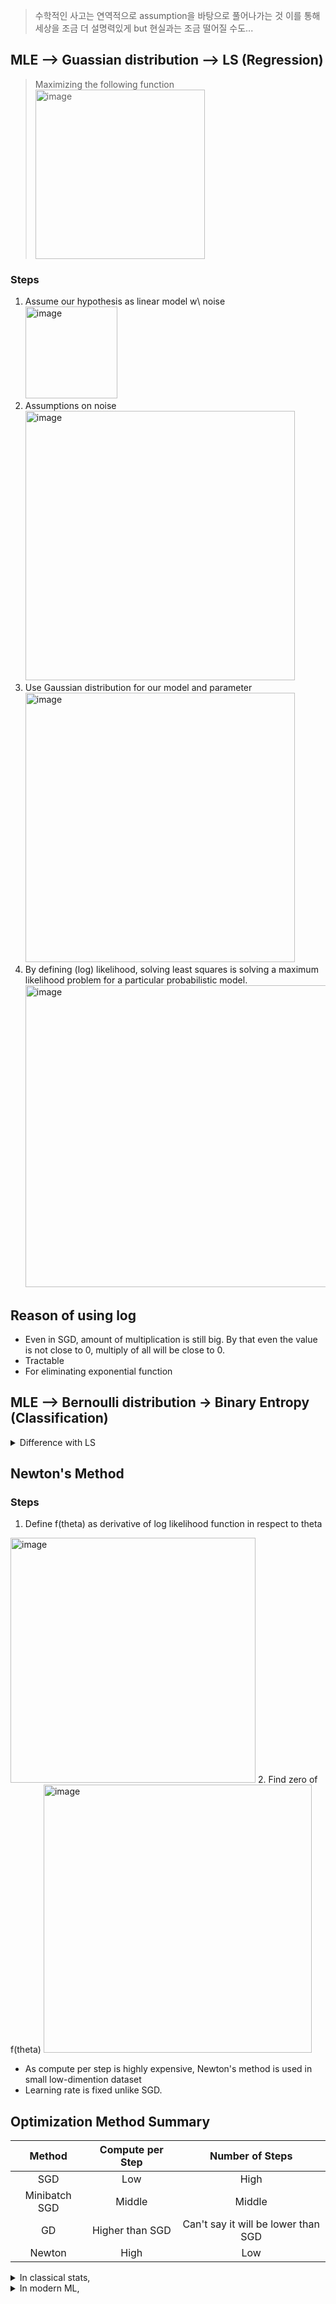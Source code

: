 > 수학적인 사고는 연역적으로 assumption을 바탕으로 풀어나가는 것 이를 통해 세상을 조금 더 설명력있게 but 현실과는 조금 떨어질 수도...

## MLE --> Guassian distribution --> LS (Regression)  
> Maximizing the following function  
> <img width="271" alt="image" src="https://github.com/user-attachments/assets/8120b87f-5e0f-4880-b603-b81c55f6f525">
### Steps
1. Assume our hypothesis as linear model w\ noise  
    <img width="147" alt="image" src="https://github.com/user-attachments/assets/0f3cea65-f5bb-4a5f-8b4a-f1f76fe64218">  
2. Assumptions on noise  
    <img width="431" alt="image" src="https://github.com/user-attachments/assets/b1375f35-c4cc-4f6e-924f-ad92da1b2ff3">
3. Use Gaussian distribution for our model and parameter  
    <img width="431" alt="image" src="https://github.com/user-attachments/assets/1a69f09a-38d2-4714-84d0-9467b330545e">
4. By defining (log) likelihood, solving least squares is solving a maximum likelihood problem for a particular probabilistic model. 
    <img width="483" alt="image" src="https://github.com/user-attachments/assets/180fe6f9-4558-466b-b48b-e82b2b7ec056">

## Reason of using log
- Even in SGD, amount of multiplication is still big. By that even the value is not close to 0, multiply of all will be close to 0.
- Tractable
- For eliminating exponential function

## MLE --> Bernoulli distribution -> Binary Entropy (Classification)  

<details>
<summary> Difference with LS </summary>

```
link function generating hypothesis is different depending on our target value. 
As we define g(z) as bellow, Logistic Regression is made.   
By that, interpretion of hypothesis is the likelihood of Bernoulli not Guassian.  
```
<img width="456" alt="image" src="https://github.com/user-attachments/assets/2c203edc-1eb8-495f-a701-c19048acdc31">

<img width="460" alt="image" src="https://github.com/user-attachments/assets/e343d5fe-317b-49f1-8a9b-c857b9779fd6">
</details>
 


## Newton's Method
### Steps
1. Define f(theta) as derivative of log likelihood function in respect to theta  
<img width="392" alt="image" src="https://github.com/user-attachments/assets/a47de8f9-f964-4071-9a88-0930418ced60">
2. Find zero of f(theta)  
<img width="429" alt="image" src="https://github.com/user-attachments/assets/a38b5abc-5ff7-49f0-9fec-f31a50977acf">


- As compute per step is highly expensive, Newton's method is used in small low-dimention dataset 
- Learning rate is fixed unlike SGD.

## Optimization Method Summary

|Method|Compute per Step|Number of Steps|
|:---:|:---:|:---:|
|SGD|Low|High|
|Minibatch SGD|Middle|Middle|
|GD|Higher than SGD|Can't say it will be lower than SGD|
|Newton|High|Low|

<details>
<summary>In classical stats, </summary>

```
d is small, n is often small, exact parameters matter
```
</details>

<details>
<summary>In modern ML, </summary>

```
d is huge, n is huge, parameters used only for prediction(Individual parameters don't have such meanings)
```
</details>
